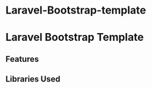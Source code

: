 # Laravel-Bootstrap-template

<h1>Laravel Bootstrap Template</h1>
<h2>Features</h2>
<h2>Libraries Used</h2>

